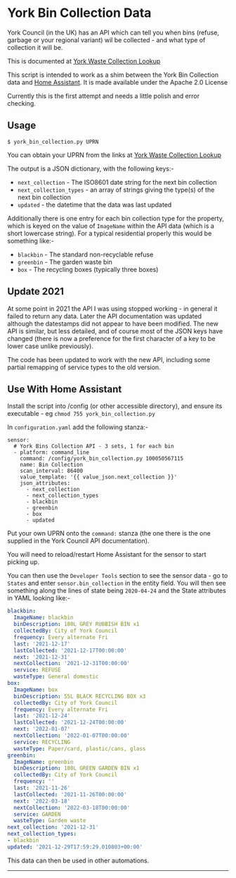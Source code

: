 # York Bin Collection Data

York Council (in the UK) has an API which can tell you when bins (refuse,
garbage or your regional variant) wil be collected - and what type of
collection it will be.

This is documented at [York Waste Collection
Lookup](https://data.yorkopendata.org/dataset/waste-collection-lookup)

This script is intended to work as a shim between the York Bin Collection data
and [Home Assistant](https://www.home-assistant.io/).  It is made available
under the Apache 2.0 License

Currently this is the first attempt and needs a little polish and error
checking.


## Usage

    $ york_bin_collection.py UPRN

You can obtain your UPRN from the links at [York Waste Collection
Lookup](https://data.yorkopendata.org/dataset/waste-collection-lookup)

The output is a JSON dictionary, with the following keys:-

- `next_collection` - The ISO8601 date string for the next bin collection
- `next_collection_types` - an array of strings giving the type(s) of the next bin collection
- `updated` - the datetime that the data was last updated

Additionally there is one entry for each bin collection type for the property,
which is keyed on the value of `ImageName` within the API data (which is a
short lowercase string).  For a typical residential properly this would be
something like:-

- `blackbin` - The standard non-recyclable refuse
- `greenbin` - The garden waste bin
- `box` - The recycling boxes (typically three boxes)


## Update 2021

At some point in 2021 the API I was using stopped working - in general it
failed to return any data. Later the API documentation was updated although
the datestamps did not appear to have been modified.  The new API is similar,
but less detailed, and of course most of the JSON keys have changed (there is
now a preference for the first character of a key to be lower case unlike
previously).

The code has been updated to work with the new API, including some partial
remapping of service types to the old version.


## Use With Home Assistant

Install the script into /config (or other accessible directory), and ensure
its executable - eg `chmod 755 york_bin_collection.py`

In `configuration.yaml` add the following stanza:-

    sensor:
      # York Bins Collection API - 3 sets, 1 for each bin
      - platform: command_line
        command: /config/york_bin_collection.py 100050567115
        name: Bin Collection
        scan_interval: 86400
        value_template: '{{ value_json.next_collection }}'
        json_attributes:
          - next_collection
          - next_collection_types
          - blackbin
          - greenbin
          - box
          - updated

Put your own UPRN onto the `command:` stanza (the one there is the one
supplied in the York Council API documentation).

You will need to reload/restart Home Assistant for the sensor to start picking
up.

You can then use the `Developer Tools` section to see the sensor data - go to
`States` and enter `sensor.bin_collection` in the entity field.  You will then
see something along the lines of state being `2020-04-24` and the State
attributes in YAML looking like:-

```yaml
blackbin:
  ImageName: blackbin
  binDescription: 180L GREY RUBBISH BIN x1
  collectedBy: City of York Council
  frequency: Every alternate Fri
  last: '2021-12-17'
  lastCollected: '2021-12-17T00:00:00'
  next: '2021-12-31'
  nextCollection: '2021-12-31T00:00:00'
  service: REFUSE
  wasteType: General domestic
box:
  ImageName: box
  binDescription: 55L BLACK RECYCLING BOX x3
  collectedBy: City of York Council
  frequency: Every alternate Fri
  last: '2021-12-24'
  lastCollected: '2021-12-24T00:00:00'
  next: '2022-01-07'
  nextCollection: '2022-01-07T00:00:00'
  service: RECYCLING
  wasteType: Paper/card, plastic/cans, glass
greenbin:
  ImageName: greenbin
  binDescription: 180L GREEN GARDEN BIN x1
  collectedBy: City of York Council
  frequency: ''
  last: '2021-11-26'
  lastCollected: '2021-11-26T00:00:00'
  next: '2022-03-18'
  nextCollection: '2022-03-18T00:00:00'
  service: GARDEN
  wasteType: Garden waste
next_collection: '2021-12-31'
next_collection_types:
- blackbin
updated: '2021-12-29T17:59:29.010803+00:00'
```

This data can then be used in other automations.

----
